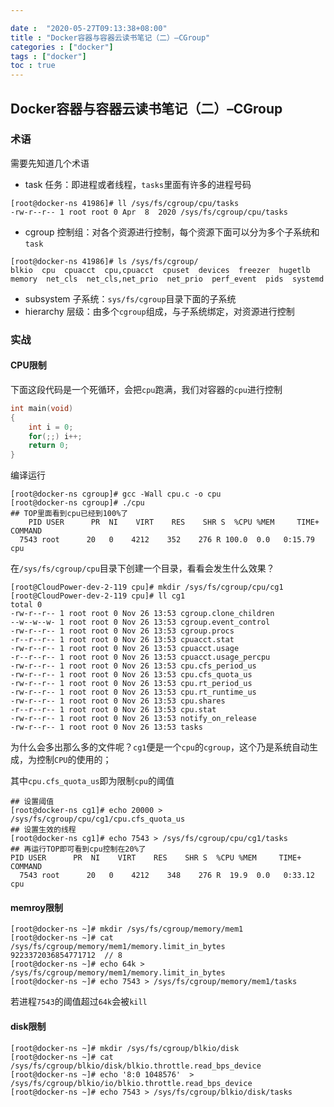```yaml
---

date :  "2020-05-27T09:13:38+08:00" 
title : "Docker容器与容器云读书笔记（二）–CGroup" 
categories : ["docker"] 
tags : ["docker"] 
toc : true
---
```


## Docker容器与容器云读书笔记（二）–CGroup

### 术语

需要先知道几个术语

- task 任务：即进程或者线程，`tasks`里面有许多的进程号码

```
[root@docker-ns 41986]# ll /sys/fs/cgroup/cpu/tasks
-rw-r--r-- 1 root root 0 Apr  8  2020 /sys/fs/cgroup/cpu/tasks
```

- cgroup 控制组：对各个资源进行控制，每个资源下面可以分为多个子系统和`task`

```shell
[root@docker-ns 41986]# ls /sys/fs/cgroup/
blkio  cpu  cpuacct  cpu,cpuacct  cpuset  devices  freezer  hugetlb  memory  net_cls  net_cls,net_prio  net_prio  perf_event  pids  systemd
```

- subsystem 子系统：`sys/fs/cgroup`目录下面的子系统
- hierarchy 层级：由多个`cgroup`组成，与子系统绑定，对资源进行控制

### 实战

#### CPU限制

下面这段代码是一个死循环，会把`cpu`跑满，我们对容器的`cpu`进行控制

```c
int main(void)
{
    int i = 0;
    for(;;) i++;
    return 0;
}
```

编译运行

```shell
[root@docker-ns cgroup]# gcc -Wall cpu.c -o cpu
[root@docker-ns cgroup]# ./cpu
## TOP里面看到cpu已经到100%了
	PID USER      PR  NI    VIRT    RES    SHR S  %CPU %MEM     TIME+ COMMAND
  7543 root      20   0    4212    352    276 R 100.0  0.0   0:15.79 cpu
```

在`/sys/fs/cgroup/cpu`目录下创建一个目录，看看会发生什么效果？

```
[root@CloudPower-dev-2-119 cpu]# mkdir /sys/fs/cgroup/cpu/cg1
[root@CloudPower-dev-2-119 cpu]# ll cg1
total 0
-rw-r--r-- 1 root root 0 Nov 26 13:53 cgroup.clone_children
--w--w--w- 1 root root 0 Nov 26 13:53 cgroup.event_control
-rw-r--r-- 1 root root 0 Nov 26 13:53 cgroup.procs
-r--r--r-- 1 root root 0 Nov 26 13:53 cpuacct.stat
-rw-r--r-- 1 root root 0 Nov 26 13:53 cpuacct.usage
-r--r--r-- 1 root root 0 Nov 26 13:53 cpuacct.usage_percpu
-rw-r--r-- 1 root root 0 Nov 26 13:53 cpu.cfs_period_us
-rw-r--r-- 1 root root 0 Nov 26 13:53 cpu.cfs_quota_us
-rw-r--r-- 1 root root 0 Nov 26 13:53 cpu.rt_period_us
-rw-r--r-- 1 root root 0 Nov 26 13:53 cpu.rt_runtime_us
-rw-r--r-- 1 root root 0 Nov 26 13:53 cpu.shares
-r--r--r-- 1 root root 0 Nov 26 13:53 cpu.stat
-rw-r--r-- 1 root root 0 Nov 26 13:53 notify_on_release
-rw-r--r-- 1 root root 0 Nov 26 13:53 tasks
```

为什么会多出那么多的文件呢？`cg1`便是一个`cpu`的`cgroup`，这个乃是系统自动生成，为控制`CPU`的使用的；

其中`cpu.cfs_quota_us`即为限制`cpu`的阈值

```shell
## 设置阈值
[root@docker-ns cg1]# echo 20000 > /sys/fs/cgroup/cpu/cg1/cpu.cfs_quota_us
## 设置生效的线程
[root@docker-ns cg1]# echo 7543 > /sys/fs/cgroup/cpu/cg1/tasks
## 再运行TOP即可看到cpu控制在20%了
PID USER      PR  NI    VIRT    RES    SHR S  %CPU %MEM     TIME+ COMMAND
  7543 root      20   0    4212    348    276 R  19.9  0.0   0:33.12 cpu
```

#### memroy限制

```shell
[root@docker-ns ~]# mkdir /sys/fs/cgroup/memory/mem1
[root@docker-ns ~]# cat /sys/fs/cgroup/memory/mem1/memory.limit_in_bytes
9223372036854771712  // 8
[root@docker-ns ~]# echo 64k >  /sys/fs/cgroup/memory/mem1/memory.limit_in_bytes
[root@docker-ns ~]# echo 7543 > /sys/fs/cgroup/memory/mem1/tasks
```

若进程`7543`的阈值超过`64k`会被`kill`

#### disk限制

```shell
[root@docker-ns ~]# mkdir /sys/fs/cgroup/blkio/disk
[root@docker-ns ~]# cat  /sys/fs/cgroup/blkio/disk/blkio.throttle.read_bps_device
[root@docker-ns ~]# echo '8:0 1048576'  > /sys/fs/cgroup/blkio/io/blkio.throttle.read_bps_device
[root@docker-ns ~]# echo 7543 > /sys/fs/cgroup/blkio/disk/tasks
```

